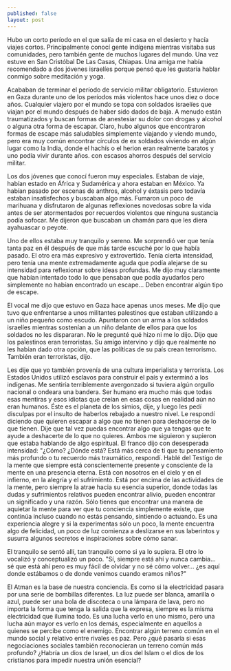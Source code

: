 ```yaml
---
published: false
layout: post
---
```


Hubo un corto período en el que salía de mi casa en el desierto y hacía viajes cortos. Principalmente conocí gente indígena mientras visitaba sus comunidades, pero también gente de muchos lugares del mundo. Una vez estuve en San Cristóbal De Las Casas, Chiapas. Una amiga me había recomendado a dos jóvenes israelíes porque pensó que les gustaría hablar conmigo sobre meditación y yoga.

Acababan de terminar el período de servicio militar obligatorio. Estuvieron en Gaza durante uno de los períodos más violentos hace unos diez o doce años. Cualquier viajero por el mundo se topa con soldados israelíes que viajan por el mundo después de haber sido dados de baja. A menudo están traumatizados y buscan formas de anestesiar su dolor con drogas y alcohol o alguna otra forma de escapar. Claro, hubo algunos que encontraron formas de escape más saludables simplemente viajando y viendo mundo, pero era muy común encontrar círculos de ex soldados viviendo en algún lugar como la India, donde el hachís o el herion eran realmente baratos y uno podía vivir durante años. con escasos ahorros después del servicio militar.

Los dos jóvenes que conocí fueron muy especiales. Estaban de viaje, habían estado en África y Sudamérica y ahora estaban en México. Ya habían pasado por escenas de anthros, alcohol y éxtasis pero todavía estaban insatisfechos y buscaban algo más. Fumaron un poco de marihuana y disfrutaron de algunas reflexiones novedosas sobre la vida antes de ser atormentados por recuerdos violentos que ninguna sustancia podía sofocar. Me dijeron que buscaban un chamán para que les diera ayahuascar o peyote.

Uno de ellos estaba muy tranquilo y sereno. Me sorprendió ver que tenía tanta paz en él después de que más tarde escuché por lo que había pasado. El otro era más expresivo y extrovertido. Tenía cierta intensidad, pero tenía una mente extremadamente aguda que podía alejarse de su intensidad para reflexionar sobre ideas profundas. Me dijo muy claramente que habían intentado todo lo que pensaban que podía ayudarlos pero simplemente no habían encontrado un escape... Deben encontrar algún tipo de escape.

El vocal me dijo que estuvo en Gaza hace apenas unos meses. Me dijo que tuvo que enfrentarse a unos militantes palestinos que estaban utilizando a un niño pequeño como escudo. Apuntaron con un arma a los soldados israelíes mientras sostenían a un niño delante de ellos para que los soldados no les dispararan. No le pregunté qué hizo ni me lo dijo. Dijo que los palestinos eran terroristas. Su amigo intervino y dijo que realmente no les habían dado otra opción, que las políticas de su país crean terrorismo. También eran terroristas, dijo.

Les dije que yo también provenía de una cultura imperialista y terrorista. Los Estados Unidos utilizó esclavos para construir el país y exterminó a los indígenas. Me sentiría terriblemente avergonzado si tuviera algún orgullo nacional o ondeara una bandera. Ser humano era mucho más que todas esas mentiras y esos idiotas que creían en esas cosas en realidad aún no eran humanos. Éste es el planeta de los simios, dije, y luego les pedí disculpas por el insulto de haberlos rebajado a nuestro nivel.
Le respondí diciendo que quieren escapar a algo que no tienen para deshacerse de lo que tienen. Dije que tal vez puedas encontrar algo que ya tengas que te ayude a deshacerte de lo que no quieres. Ambos me siguieron y supieron que estaba hablando de algo espiritual. El franco dijo con desesperada intensidad: "¿Cómo? ¿Dónde está?
Está más cerca de ti que tu pensamiento más profundo o tu recuerdo más traumático, respondí. Hablé del Testigo de la mente que siempre está conscientemente presente y consciente de la mente en una presencia eterna. Está con nosotros en el cielo y en el infierno, en la alegría y el sufrimiento. Está por encima de las actividades de la mente, pero siempre la atrae hacia su esencia superior, donde todas las dudas y sufrimientos relativos pueden encontrar alivio, pueden encontrar un significado y una razón. Sólo tienes que encontrar una manera de aquietar la mente para ver que tu conciencia simplemente existe, que continúa incluso cuando no estás pensando, sintiendo o actuando. Es una experiencia alegre y si la experimentas sólo un poco, la mente encuentra algo de felicidad, un poco de luz comienza a deslizarse en sus laberintos y susurra algunos secretos e inspiraciones sobre cómo sanar.

El tranquilo se sentó allí, tan tranquilo como si ya lo supiera. El otro lo vocalizó y conceptualizó un poco. "Sí, siempre está ahí y nunca cambia... sé que está ahí pero es muy fácil de olvidar y no sé cómo volver... ¿es aquí donde estábamos o de donde venimos cuando eramos niños?"

El Atman es la base de nuestra conciencia. Es como si la electricidad pasara por una serie de bombillas diferentes. La luz puede ser blanca, amarilla o azul, puede ser una bola de discoteca o una lámpara de lava, pero no importa la forma que tenga la salida que la expresa, siempre es la misma electricidad que ilumina todo. Es una lucha verlo en uno mismo, pero una lucha aún mayor es verlo en los demás, especialmente en aquellos a quienes se percibe como el enemigo. Encontrar algún terreno común en el mundo social y relativo entre rivales es paz. Pero ¿qué pasaría si esas negociaciones sociales también reconocieran un terreno común más profundo? ¿Habría un dios de Israel, un dios del Islam o el dios de los cristianos para impedir nuestra unión esencial?
